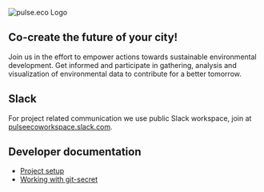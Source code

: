 ![pulse.eco Logo](https://pulse.eco/img/pulse-logo.svg)

## Co-create the future of your city!

Join us in the effort to empower actions towards sustainable environmental development. Get informed and participate in gathering, analysis and visualization of environmental data to contribute for a better tomorrow.

## Slack

For project related communication we use public Slack workspace, join at [pulseecoworkspace.slack.com](pulseecoworkspace.slack.com).

## Developer documentation

- [Project setup](./docs/project-setup.md)
- [Working with git-secret](./docs/working-with-git-secret.md)
